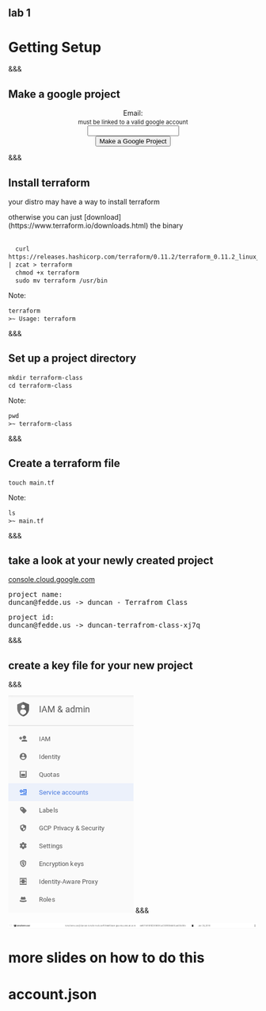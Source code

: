 <!-- .slide: data-background="#01b564" -->
## lab 1
# Getting Setup

&&&

## Make a google project

<div style='text-align:center'>
<form action="http://192.168.50.237:4567/student" method="post" target="_blank">
  <label>Email: <br><small>must be linked to a valid google account</small></label><br>
  <input type="email" name="email"><br>
  <input type="submit" value="Make a Google Project">
</form> 
</div>

&&&
## Install terraform
your distro may have a way to install terraform <!-- .element: class="fragment" --> 

<p class='fragment'> otherwise you can just [download](https://www.terraform.io/downloads.html) the binary </p> 

<pre class='fragment'><code data-trim data-noescape>
  curl https://releases.hashicorp.com/terraform/0.11.2/terraform_0.11.2_linux_amd64.zip | zcat > terraform
  chmod +x terraform
  sudo mv terraform /usr/bin
</pre></code>

Note: 

```
terraform
>~ Usage: terraform
```

&&&
## Set up a project directory

```
mkdir terraform-class
cd terraform-class
```

Note: 

```
pwd
>~ terraform-class
```

&&&
## Create a terraform file

```
touch main.tf
```

Note: 
```
ls
>~ main.tf
```
&&&
## take a look at your newly created project
<a href="https://console.cloud.google.com" target="_blank">console.cloud.google.com</a>
<pre class='fragment'>
project name: 
duncan@fedde.us -> duncan - Terrafrom Class
</pre>

<pre class='fragment'>
project id: 
duncan@fedde.us -> duncan-terrafrom-class-xj7q
</pre>
&&&
## create a key file for your new project
&&&
<!-- .slide: data-transition="slide-in fade-out" -->
![google image](assets/IAM_menu.png)
&&&
<!-- .slide: data-transition="fade-in" -->
![google image](assets/IAM_service_account.png)

# more  slides on how to do this

# account.json
